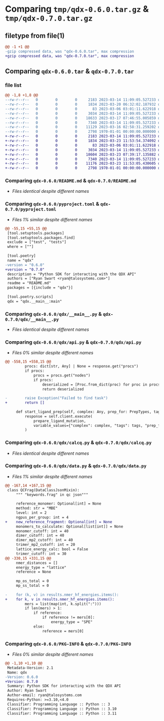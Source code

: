 # Comparing `tmp/qdx-0.6.0.tar.gz` & `tmp/qdx-0.7.0.tar.gz`

## filetype from file(1)

```diff
@@ -1 +1 @@
-gzip compressed data, was "qdx-0.6.0.tar", max compression
+gzip compressed data, was "qdx-0.7.0.tar", max compression
```

## Comparing `qdx-0.6.0.tar` & `qdx-0.7.0.tar`

### file list

```diff
@@ -1,8 +1,8 @@
--rw-r--r--   0        0        0     2183 2023-03-14 11:09:05.527233 qdx-0.6.0/README.md
--rw-r--r--   0        0        0     1834 2023-03-20 06:32:02.187932 qdx-0.6.0/pyproject.toml
--rw-r--r--   0        0        0       83 2023-03-06 03:01:11.622918 qdx-0.6.0/qdx/__init__.py
--rw-r--r--   0        0        0     3034 2023-03-14 11:09:05.527233 qdx-0.6.0/qdx/__main__.py
--rw-r--r--   0        0        0    18633 2023-03-17 07:46:55.005859 qdx-0.6.0/qdx/api.py
--rw-r--r--   0        0        0     7340 2023-03-14 11:09:05.527233 qdx-0.6.0/qdx/calcq.py
--rw-r--r--   0        0        0    11129 2023-03-16 02:58:31.259202 qdx-0.6.0/qdx/data.py
--rw-r--r--   0        0        0     2798 1970-01-01 00:00:00.000000 qdx-0.6.0/PKG-INFO
+-rw-r--r--   0        0        0     2183 2023-03-14 11:09:05.527233 qdx-0.7.0/README.md
+-rw-r--r--   0        0        0     1834 2023-03-23 11:53:54.374092 qdx-0.7.0/pyproject.toml
+-rw-r--r--   0        0        0       83 2023-03-06 03:01:11.622918 qdx-0.7.0/qdx/__init__.py
+-rw-r--r--   0        0        0     3034 2023-03-14 11:09:05.527233 qdx-0.7.0/qdx/__main__.py
+-rw-r--r--   0        0        0    18604 2023-03-23 07:39:17.135882 qdx-0.7.0/qdx/api.py
+-rw-r--r--   0        0        0     7340 2023-03-14 11:09:05.527233 qdx-0.7.0/qdx/calcq.py
+-rw-r--r--   0        0        0    11176 2023-03-23 11:53:05.430605 qdx-0.7.0/qdx/data.py
+-rw-r--r--   0        0        0     2798 1970-01-01 00:00:00.000000 qdx-0.7.0/PKG-INFO
```

### Comparing `qdx-0.6.0/README.md` & `qdx-0.7.0/README.md`

 * *Files identical despite different names*

### Comparing `qdx-0.6.0/pyproject.toml` & `qdx-0.7.0/pyproject.toml`

 * *Files 1% similar despite different names*

```diff
@@ -55,15 +55,15 @@
 [tool.setuptools.packages]
 [tool.setuptools.packages.find]
 exclude = ["test", "tests"]
 where = [""]
 
 [tool.poetry]
 name = "qdx"
-version = "0.6.0"
+version = "0.7.0"
 description = "Python SDK for interacting with the QDX API"
 authors = ["Ryan Swart <ryan@talosystems.com>"]
 readme = "README.md"
 packages = [{include = "qdx"}]
 
 [tool.poetry.scripts]
 qdx = "qdx.__main__:main"
```

### Comparing `qdx-0.6.0/qdx/__main__.py` & `qdx-0.7.0/qdx/__main__.py`

 * *Files identical despite different names*

### Comparing `qdx-0.6.0/qdx/api.py` & `qdx-0.7.0/qdx/api.py`

 * *Files 0% similar despite different names*

```diff
@@ -558,15 +558,15 @@
         procs: dict[str, Any] | None = response.get("procs")
         if procs:
             procs = procs.get("nodes")
             if procs:
                 deserialized = [Proc.from_dict(proc) for proc in procs]
                 return deserialized
 
-        raise Exception("Failed to find task")
+        return []
 
     def start_ligand_prep(self, complex: Any, prep_for: PrepTypes, tags: list[str] = []):
         response = self.client.execute(
             prepare_ligand_mutation,
             variable_values={"complex": complex, "tags": tags, "prep_for": prep_for.upper()},
         )
```

### Comparing `qdx-0.6.0/qdx/calcq.py` & `qdx-0.7.0/qdx/calcq.py`

 * *Files identical despite different names*

### Comparing `qdx-0.6.0/qdx/data.py` & `qdx-0.7.0/qdx/data.py`

 * *Files 1% similar despite different names*

```diff
@@ -167,14 +167,15 @@
 class QCFrag(DataClassJsonMixin):
     """ "keywords.frag" in qc json"""
 
     reference_monomer: Optional[int] = None
     method: str = "MBE"
     level: int = 2
     ngpus_per_group: int = 4
+    new_reference_fragment: Optional[int] = None
     monomers_to_calculate: Optional[list[int]] = None
     monomer_cutoff: int = 40
     dimer_cutoff: int = 40
     dimer_mp2_cutoff: int = 40
     trimer_mp2_cutoff: int = 20
     lattice_energy_calc: bool = False
     trimer_cutoff: int = 30
@@ -330,15 +331,15 @@
     nmer_distances = []
     energy_type = "lattice"
     reference = None
 
     mp_os_total = 0
     mp_ss_total = 0
 
-    for (k, v) in results.nmer_hf_energies.items():
+    for k, v in results.nmer_hf_energies.items():
         mers = list(map(int, k.split(":")))
         if len(mers) > 1:
             if reference:
                 if reference != mers[0]:
                     energy_type = "SPE"
             else:
                 reference = mers[0]
```

### Comparing `qdx-0.6.0/PKG-INFO` & `qdx-0.7.0/PKG-INFO`

 * *Files 0% similar despite different names*

```diff
@@ -1,10 +1,10 @@
 Metadata-Version: 2.1
 Name: qdx
-Version: 0.6.0
+Version: 0.7.0
 Summary: Python SDK for interacting with the QDX API
 Author: Ryan Swart
 Author-email: ryan@talosystems.com
 Requires-Python: >=3.10,<4.0
 Classifier: Programming Language :: Python :: 3
 Classifier: Programming Language :: Python :: 3.10
 Classifier: Programming Language :: Python :: 3.11
```

